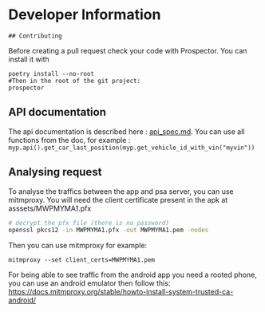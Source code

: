 # Developer Information
    ## Contributing

Before creating a pull request check your code with Prospector.
You can install it with

```
poetry install --no-root
#Then in the root of the git project:
prospector
```
## API documentation
The api documentation is described here : [api_spec.md](../api_spec.md).
You can use all functions from the doc, for example :
```myp.api().get_car_last_position(myp.get_vehicle_id_with_vin("myvin"))```
## Analysing request
To analyse the traffics between the app and psa server, you can use mitmproxy.
You will need the client certificate present in the apk at asssets/MWPMYMA1.pfx
```bash
# decrypt the pfx file (there is no password)
openssl pkcs12 -in MWPMYMA1.pfx -out MWPMYMA1.pem -nodes
```
Then you can use mitmproxy for example:

```
mitmproxy --set client_certs=MWPMYMA1.pem
```

For being able to see traffic from the android app you need a rooted phone, you can use an android emulator then follow this:
https://docs.mitmproxy.org/stable/howto-install-system-trusted-ca-android/

